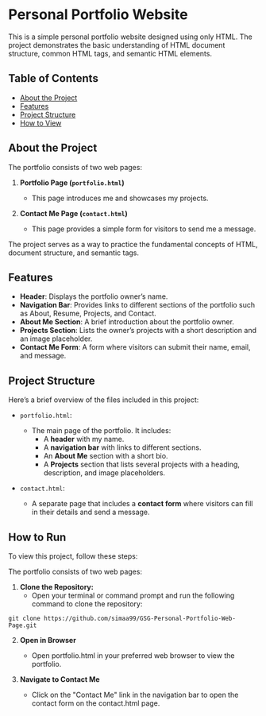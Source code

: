 # Personal Portfolio Website

This is a simple personal portfolio website designed using only HTML. The project demonstrates the basic understanding of HTML document structure, common HTML tags, and semantic HTML elements.

## Table of Contents

- [About the Project](#about-the-project)
- [Features](#features)
- [Project Structure](#project-structure)
- [How to View](#how-to-view)

## About the Project

The portfolio consists of two web pages: 

1. **Portfolio Page (`portfolio.html`)**
   - This page introduces me and showcases my projects.
   
2. **Contact Me Page (`contact.html`)**
   - This page provides a simple form for visitors to send me a message.

The project serves as a way to practice the fundamental concepts of HTML, document structure, and semantic tags.

## Features

- **Header**: Displays the portfolio owner’s name.
- **Navigation Bar**: Provides links to different sections of the portfolio such as About, Resume, Projects, and Contact.
- **About Me Section**: A brief introduction about the portfolio owner.
- **Projects Section**: Lists the owner’s projects with a short description and an image placeholder.
- **Contact Me Form**: A form where visitors can submit their name, email, and message.

## Project Structure

Here’s a brief overview of the files included in this project:

- `portfolio.html`: 
  - The main page of the portfolio. It includes:
    - A **header** with my name.
    - A **navigation bar** with links to different sections.
    - An **About Me** section with a short bio.
    - A **Projects** section that lists several projects with a heading, description, and image placeholders.
    
- `contact.html`:
  - A separate page that includes a **contact form** where visitors can fill in their details and send a message.

## How to Run

To view this project, follow these steps:

The portfolio consists of two web pages: 

1. **Clone the Repository:**
   - Open your terminal or command prompt and run the following command to clone the repository:

```
git clone https://github.com/simaa99/GSG-Personal-Portfolio-Web-Page.git

```

2. **Open in Browser**
   - Open portfolio.html in your preferred web browser to view the portfolio.

3. **Navigate to Contact Me**
   - Click on the "Contact Me" link in the navigation bar to open the contact form on the contact.html page.

